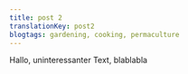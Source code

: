 ```yaml
---
title: post 2
translationKey: post2
blogtags: gardening, cooking, permaculture
---
```

Hallo, uninteressanter Text, blablabla